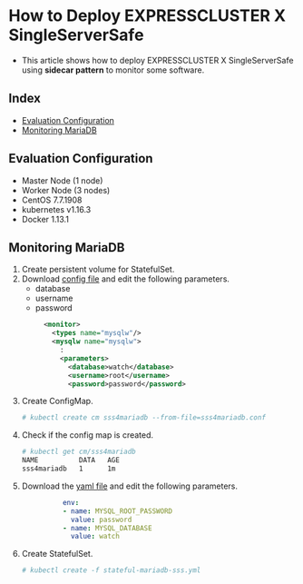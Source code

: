 # How to Deploy EXPRESSCLUSTER X SingleServerSafe
- This article shows how to deploy EXPRESSCLUSTER X SingleServerSafe using **sidecar pattern** to monitor some software. 

## Index
- [Evaluation Configuration](#evaluation-configuration)
- [Monitoring MariaDB](#Monitoring-MariaDB)

## Evaluation Configuration
- Master Node (1 node)
- Worker Node (3 nodes)
- CentOS 7.7.1908
- kubernetes v1.16.3
- Docker 1.13.1

## Monitoring MariaDB
1. Create persistent volume for StatefulSet.
1. Download [config file](https://github.com/EXPRESSCLUSTER/kubernetes/blob/master/config/mariadb/sss4mariadb.conf) and edit the following parameters.
   - database
   - username
   - password
     ```xml
       <monitor>
         <types name="mysqlw"/>
         <mysqlw name="mysqlw">
           : 
           <parameters>
             <database>watch</database>
             <username>root</username>
             <password>password</password>
     ```
1. Create ConfigMap.
   ```sh
   # kubectl create cm sss4mariadb --from-file=sss4mariadb.conf
   ```
1. Check if the config map is created.
   ```sh
   # kubectl get cm/sss4mariadb
   NAME          DATA   AGE
   sss4mariadb   1      1m
   ```
1. Download the [yaml file]() and edit the following parameters.
   ```yml
             env:
             - name: MYSQL_ROOT_PASSWORD
               value: password
             - name: MYSQL_DATABASE
               value: watch
   ```   
1. Create StatefulSet.
   ```sh
   # kubectl create -f stateful-mariadb-sss.yml
   ```
